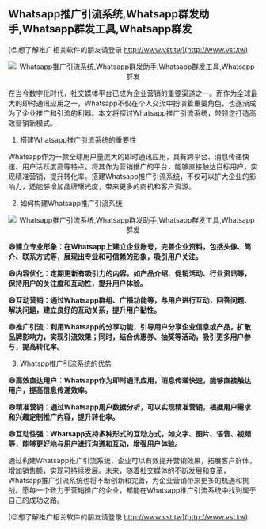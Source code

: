 ## **Whatsapp推广引流系统,Whatsapp群发助手,Whatsapp群发工具,Whatsapp群发**

[😍想了解推广相关软件的朋友请登录 http://www.vst.tw](http://www.vst.tw)

 <center><img src="https://vst.tw/MP4/tuiguang/png/6.png" alt="Whatsapp推广引流系统,Whatsapp群发助手,Whatsapp群发工具,Whatsapp群发"></center>

在当今数字化时代，社交媒体平台已成为企业营销的重要渠道之一。而作为全球最大的即时通讯应用之一，Whatsapp不仅在个人交流中扮演着重要角色，也逐渐成为了企业推广和引流的利器。本文将探讨Whatsapp推广引流系统，带领您打造高效营销新模式。

1. 搭建Whatsapp推广引流系统的重要性

Whatsapp作为一款全球用户量庞大的即时通讯应用，具有跨平台、消息传递快速、用户活跃度高等特点。将其作为营销推广的平台，能够直接触达目标用户，实现精准营销，提升转化率。搭建Whatsapp推广引流系统，不仅可以扩大企业的影响力，还能够增加品牌曝光度，带来更多的商机和客户资源。

2. 如何构建Whatsapp推广引流系统

 <center><img src="https://vst.tw/MP4/tuiguang/png/4.png" alt="Whatsapp推广引流系统,Whatsapp群发助手,Whatsapp群发工具,Whatsapp群发"></center>

**😄建立专业形象：在Whatsapp上建立企业账号，完善企业资料，包括头像、简介、联系方式等，展现出专业和可信赖的形象，吸引用户关注。**

**😄内容优化：定期更新有吸引力的内容，如产品介绍、促销活动、行业资讯等，保持用户的关注度和互动性，提升用户体验。**

**😄互动营销：通过Whatsapp群组、广播功能等，与用户进行互动，回答问题、解决问题，建立良好的互动关系，提升用户黏性。**

**😄推广引流：利用Whatsapp的分享功能，引导用户分享企业信息或产品，扩散品牌影响力，实现引流效果；同时，结合优惠券、抽奖等活动，吸引更多用户参与，提高转化率。**

3. Whatspp推广引流系统的优势

**😄高效直达用户：Whatsapp作为即时通讯应用，消息传递快速，能够直接触达用户，提高信息传递效率。**

**😄精准营销：通过Whatsapp用户数据分析，可以实现精准营销，根据用户需求和兴趣定制推广内容，提升转化率。**

**😄互动性强：Whatsapp支持多种形式的互动方式，如文字、图片、语音、视频等，能够更好地与用户进行沟通和互动，增强用户体验。**

通过构建Whatsapp推广引流系统，企业可以有效提升营销效果，拓展客户群体，增加销售额，实现可持续发展。未来，随着社交媒体的不断发展和变革，Whatsapp推广引流系统也将不断创新和完善，为企业营销带来更多的机遇和挑战。愿每一个致力于营销推广的企业，都能在Whatsapp推广引流系统中找到属于自己的成功之路。

[😍想了解推广相关软件的朋友请登录 http://www.vst.tw](http://www.vst.tw)



